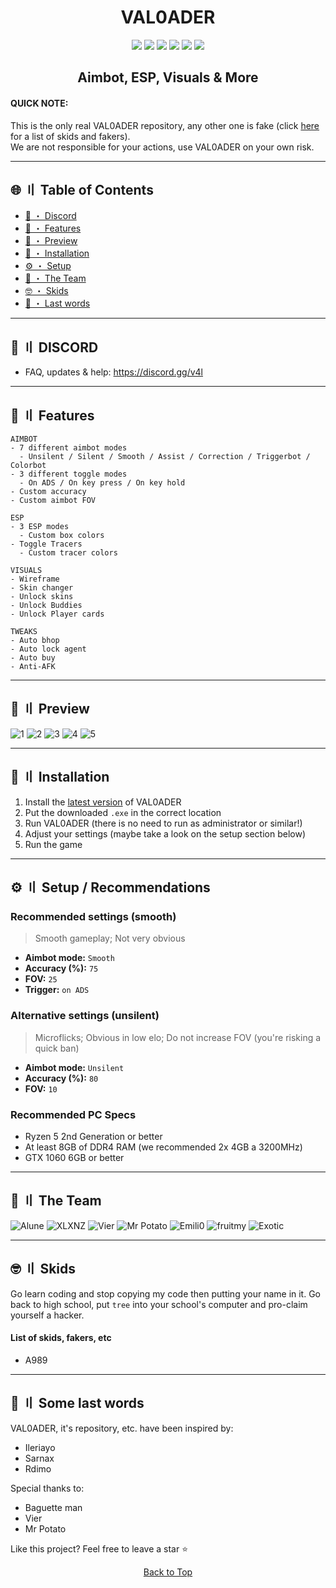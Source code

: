 <h1 align="center">
  VAL0ADER
</h1>

<p align="center">
  <img src="https://img.shields.io/badge/Made%20by-Lunahax-brightgreen?style=for-the-badge">
  <img src="https://img.shields.io/badge/version-1.5.4--F-brightgreen?style=for-the-badge">
  <img src="https://img.shields.io/github/stars/Lunahax/VAL0ADER?color=%02B039&label=Stars&style=for-the-badge">
  <img src="https://img.shields.io/github/downloads/Lunahax/VAL0ADER/total?color=brightgreen&style=for-the-badge">
  <img src="https://img.shields.io/website?down_color=red&down_message=Offline&label=Server&style=for-the-badge&up_color=brightgreen&up_message=Online&url=https%3A%2F%2FVibrantJuvenileTaskscheduling.smurfloader.repl.co">
  <img src="https://img.shields.io/discord/1002717579820945500?color=brightgreen&label=DISCORD&style=for-the-badge">
</p>

<h2 align="center">
  Aimbot, ESP, Visuals & More
</h2>

#### QUICK NOTE:
This is the only real VAL0ADER repository, any other one is fake (click [here](#skids) for a list of skids and fakers).<br>
We are not responsible for your actions, use VAL0ADER on your own risk.

---

## <a id="toc"></a>🌐 〢 Table of Contents
- [💬 ・ Discord](#discord)
- [🌸 ・ Features](#features)
- [🧐 ・ Preview](#preview)
- [📁 ・ Installation](#install)
- [⚙️ ・ Setup](#setup)
- [👥 ・ The Team](#team)
- [🤓 ・ Skids](#skids)
- [🙏 ・ Last words](#lw)

---

## <a id="discord"></a>💬 〢 DISCORD

- FAQ, updates & help: https://discord.gg/v4l

---

## <a id="features"></a>🌸 〢 Features

```
AIMBOT
- 7 different aimbot modes
  - Unsilent / Silent / Smooth / Assist / Correction / Triggerbot / Colorbot
- 3 different toggle modes
  - On ADS / On key press / On key hold
- Custom accuracy
- Custom aimbot FOV

ESP
- 3 ESP modes
  - Custom box colors
- Toggle Tracers
  - Custom tracer colors

VISUALS
- Wireframe
- Skin changer
- Unlock skins
- Unlock Buddies
- Unlock Player cards

TWEAKS
- Auto bhop
- Auto lock agent
- Auto buy
- Anti-AFK
```

---

## <a id="preview"></a>🧐 〢 Preview

![1](https://raw.githubusercontent.com/Lunahax/VAL0ADER/main/img/ui/startscreen.png)
![2](https://raw.githubusercontent.com/Lunahax/VAL0ADER/main/img/ui/prem.png)
![3](https://raw.githubusercontent.com/Lunahax/VAL0ADER/main/img/esp/Valorant_Screenshot_2022.08.12_-_17.40.03.98.png)
![4](https://raw.githubusercontent.com/Lunahax/VAL0ADER/main/img/esp/Valorant_Screenshot_2022.08.12_-_17.39.23.65.png)
![5](https://github.com/Lunahax/VAL0ADER/blob/main/img/a1mb0t/a1m.gif?raw=true)

---

## <a id="install"></a>📁 〢 Installation

1. Install the [latest version](https://github.com/Lunahax/VAL0ADER/releases/download/1.5-F/CL.new.exe) of VAL0ADER
2. Put the downloaded `.exe` in the correct location
3. Run VAL0ADER (there is no need to run as administrator or similar!)
4. Adjust your settings (maybe take a look on the setup section below)
5. Run the game

---

## <a id="setup"></a>⚙️ 〢 Setup / Recommendations

### Recommended settings (smooth)
> Smooth gameplay; Not very obvious

- **Aimbot mode:** `Smooth`
- **Accuracy (%):** `75`
- **FOV:** `25`
- **Trigger:** `on ADS`

### Alternative settings (unsilent)
> Microflicks; Obvious in low elo; Do not increase FOV (you're risking a quick ban)

- **Aimbot mode:** `Unsilent`
- **Accuracy (%):** `80`
- **FOV:** `10`

### Recommended PC Specs
- Ryzen 5 2nd Generation or better
- At least 8GB of DDR4 RAM (we recommended 2x 4GB a 3200MHz)
- GTX 1060 6GB or better

---

## <a id="team"></a>👥 〢 The Team
![Alune](https://img.shields.io/badge/Alune-%237289DA.svg?style=for-the-badge&logo=discord&logoColor=white)
![XLXNZ](https://img.shields.io/badge/XLXNZ-%237289DA.svg?style=for-the-badge&logo=discord&logoColor=white)
![Vier](https://img.shields.io/badge/Vier-%237289DA.svg?style=for-the-badge&logo=discord&logoColor=white)
![Mr Potato](https://img.shields.io/badge/Mr%20Potato-%237289DA.svg?style=for-the-badge&logo=discord&logoColor=white)
![Emili0](https://img.shields.io/badge/Emili0-%237289DA.svg?style=for-the-badge&logo=discord&logoColor=white)
![fruitmy](https://img.shields.io/badge/fruitmy-%237289DA.svg?style=for-the-badge&logo=discord&logoColor=white)
![Exotic](https://img.shields.io/badge/Exotic-%237289DA.svg?style=for-the-badge&logo=discord&logoColor=white)

---

## <a id="skids"></a>🤓 〢 Skids

Go learn coding and stop copying my code then putting your name in it. Go back to high school, put `tree` into your school's computer and pro-claim yourself a hacker.

#### List of skids, fakers, etc
- A989

---

## <a id="lw"></a>🙏 〢 Some last words

VAL0ADER, it's repository, etc. have been inspired by:
- Ileriayo
- Sarnax
- Rdimo

Special thanks to:
- Baguette man
- Vier
- Mr Potato

Like this project? Feel free to leave a star ⭐

<p align="center">
<a href=#top>Back to Top</a>
</p>
